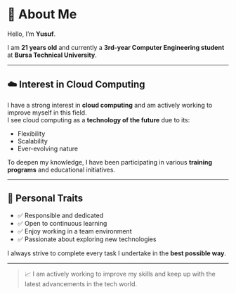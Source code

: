 # 👋 About Me

Hello, I’m **Yusuf**.

I am **21 years old** and currently a **3rd-year Computer Engineering student** at **Bursa Technical University**.

---

## ☁️ Interest in Cloud Computing

I have a strong interest in **cloud computing** and am actively working to improve myself in this field.  
I see cloud computing as a **technology of the future** due to its:

- Flexibility
- Scalability
- Ever-evolving nature

To deepen my knowledge, I have been participating in various **training programs** and educational initiatives.

---

## 🧠 Personal Traits

- ✅ Responsible and dedicated
- ✅ Open to continuous learning
- ✅ Enjoy working in a team environment
- ✅ Passionate about exploring new technologies

I always strive to complete every task I undertake in the **best possible way**.

---

> 📈 I am actively working to improve my skills and keep up with the latest advancements in the tech world.
